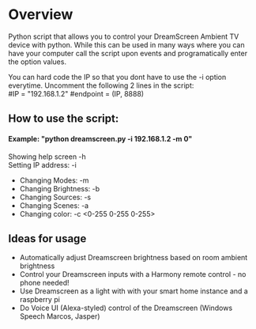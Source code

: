 # Overview

Python script that allows you to control your DreamScreen Ambient TV device with python.
While this can be used in many ways where you can have your computer call the script upon events and programatically enter the option values.

You can hard code the IP so that you dont have to use the -i option everytime. 
Uncomment the following 2 lines in the script:          
#IP = "192.168.1.2"
#endpoint = (IP, 8888)


## How to use the script:

#### Example: "python dreamscreen.py -i 192.168.1.2 -m 0"

Showing help screen -h                                                                                    
Setting IP address: -i <ip address>


- Changing Modes: -m <number>
- Changing Brightness: -b <number>
- Changing Sources: -s <number>
- Changing Scenes: -a <number>
- Changing color: -c <0-255 0-255 0-255>
  


## Ideas for usage
* Automatically adjust Dreamscreen brightness based on room ambient brightness
* Control your Dreamscreen inputs with a Harmony remote control - no phone needed!
* Use Dreamscreen as a light with with your smart home instance and a raspberry pi
* Do Voice UI (Alexa-styled) control of the Dreamscreen (Windows Speech Marcos, Jasper)
